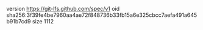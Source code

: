 version https://git-lfs.github.com/spec/v1
oid sha256:3f39fe4be7960aa4ae72f848736b33fb15a6e325cbcc7aefa491a645b91b7cd9
size 1112
